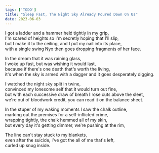 ```yaml
---
tags: ['TODO']
title: "Sleep Fast, The Night Sky Already Poured Down On Us"
date: 2023-06-03
---
```


I got a ladder and a hammer held tightly in my grip,  
I'm scared of heights so I'm secretly hoping that I'll slip,  
but I make it to the ceiling, and I put my nail into its place,  
with a single swing Nyx then goes dropping fragments of her face.

In the dream that it was raining glass,  
I woke up fast, but was wishing it would last,  
because if there's one death that's worth the living,  
it's when the sky is armed with a dagger and it goes desperately digging.

I watched the night sky split in twine,  
convinced my lonesome self that it would turn out fine,  
but with each successive draw of breath I rose cuts above the sleet,  
we're out of bloodwork credit, you can read it on the balance sheet.

In the stuper of my waking moments I saw the chalk outline,  
marking out the premises for a self-inflicted crime,  
wrapping tightly, the chalk hemmed all of my skin,  
but every day it's getting dimmer, we're pushing at the rim,  

The line can't stay stuck to my blankets,  
even after the suicide, I've got the all of me that's left,  
curled up snug inside.
